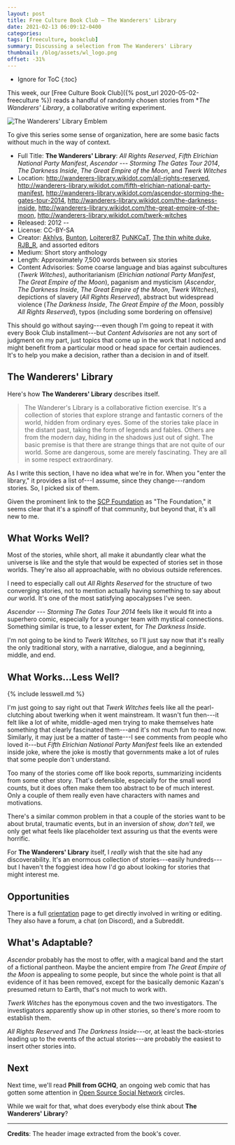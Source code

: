 ```yaml
---
layout: post
title: Free Culture Book Club — The Wanderers' Library
date: 2021-02-13 06:09:12-0400
categories:
tags: [freeculture, bookclub]
summary: Discussing a selection from The Wanderers' Library
thumbnail: /blog/assets/wl_logo.png
offset: -31%
---
```


* Ignore for ToC
{:toc}

This week, our [Free Culture Book Club]({% post_url 2020-05-02-freeculture %}) reads a handful of randomly chosen stories from **The Wanderers' Library*, a collaborative writing experiment.

![The Wanderers' Library Emblem](/blog/assets/wl_logo.png "The Wanderers' Library Emblem")

To give this series some sense of organization, here are some basic facts without much in the way of context.

 * Full Title:  **The Wanderers' Library**:  *All Rights Reserved*, *Fifth Elrichian National Party Manifest*, *Ascendor --- Storming The Gates Tour 2014*, *The Darkness Inside*, *The Great Empire of the Moon*, and *Twerk Witches*
 * Location:  <http://wanderers-library.wikidot.com/all-rights-reserved>, <http://wanderers-library.wikidot.com/fifth-elrichian-national-party-manifest>, <http://wanderers-library.wikidot.com/ascendor-storming-the-gates-tour-2014>, <http://wanderers-library.wikidot.com/the-darkness-inside>, <http://wanderers-library.wikidot.com/the-great-empire-of-the-moon>, <http://wanderers-library.wikidot.com/twerk-witches>
 * Released:  2012 --
 * License:  CC-BY-SA
 * Creator:  [Akhlys](https://www.wikidot.com/user:info/akhlys), [Bunton](https://www.wikidot.com/user:info/bunton), [Loiterer87](https://www.wikidot.com/user:info/loiterer87), [PuNKCaT](https://www.wikidot.com/user:info/punkcat), [The thin white duke](https://www.wikidot.com/user:info/the-thin-white-duke), [RJB_R](https://www.wikidot.com/user:info/rjb-r), and assorted editors
 * Medium:  Short story anthology
 * Length:  Approximately 7,500 words between six stories
 * Content Advisories:  Some coarse language and bias against subcultures (*Twerk Witches*), authoritarianism (*Elrichian national Party Manifest*, *The Great Empire of the Moon*), paganism and mysticism (*Ascendor*, *The Darkness Inside*, *The Great Empire of the Moon*, *Twerk Witches*), depictions of slavery (*All Rights Reserved*), abstract but widespread violence (*The Darkness Inside*, *The Great Empire of the Moon*, possibly *All Rights Reserved*), typos (including some bordering on offensive)

This should go without saying---even though I'm going to repeat it with every Book Club installment---but *Content Advisories* are not any sort of judgment on my part, just topics that come up in the work that I noticed and might benefit from a particular mood or head space for certain audiences.  It's to help you make a decision, rather than a decision in and of itself.

## The Wanderers' Library

Here's how **The Wanderers' Library** describes itself.

 > The Wanderer's Library is a collaborative fiction exercise. It's a collection of stories that explore strange and fantastic corners of the world, hidden from ordinary eyes. Some of the stories take place in the distant past, taking the form of legends and fables. Others are from the modern day, hiding in the shadows just out of sight. The basic premise is that there are strange things that are not quite of our world. Some are dangerous, some are merely fascinating. They are all in some respect extraordinary.

As I write this section, I have no idea what we're in for.  When you "enter the library," it provides a list of---I assume, since they change---random stories.  So, I picked six of them.

Given the prominent link to the [SCP Foundation](http://scp-wiki.wikidot.com/) as "The Foundation," it seems clear that it's a spinoff of that community, but beyond that, it's all new to me.

## What Works Well?

Most of the stories, while short, all make it abundantly clear what the universe is like and the style that would be expected of stories set in those worlds.  They're also all approachable, with no obvious outside references.

I need to especially call out *All Rights Reserved* for the structure of two converging stories, not to mention actually having something to say about *our* world.  It's one of the most satisfying apocalypses I've seen.

*Ascendor --- Storming The Gates Tour 2014* feels like it would fit into a superhero comic, especially for a younger team with mystical connections.  Something similar is true, to a lesser extent, for *The Darkness Inside*.

I'm not going to be kind to *Twerk Witches*, so I'll just say now that it's really the only traditional story, with a narrative, dialogue, and a beginning, middle, and end.

## What Works...Less Well?

{% include lesswell.md %}

I'm just going to say right out that *Twerk Witches* feels like all the pearl-clutching about twerking when it went mainstream.  It wasn't fun then---it felt like a lot of white, middle-aged men trying to make themselves hate something that clearly fascinated them---and it's not much fun to read now.  Similarly, it may just be a matter of taste---I see comments from people who loved it---but *Fifth Elrichian National Party Manifest* feels like an extended inside joke, where the joke is mostly that governments make a lot of rules that some people don't understand.

Too many of the stories come off like book reports, summarizing incidents from some other story.  That's defensible, especially for the small word counts, but it does often make them too abstract to be of much interest.  Only a couple of them really even have characters with names and motivations.

There's a similar common problem in that a couple of the stories want to be about brutal, traumatic events, but in an inversion of *show, don't tell*, we only get what feels like placeholder text assuring us that the events were horrific.

For **The Wanderers' Library** itself, I *really* wish that the site had any discoverability.  It's an enormous collection of stories---easily hundreds---but I haven't the foggiest idea how I'd go about looking for stories that might interest me.

## Opportunities

There is a full [orientation](http://wanderers-library.wikidot.com/orientation) page to get directly involved in writing or editing.  They also have a forum, a chat (on Discord), and a Subreddit.

## What's Adaptable?

*Ascendor* probably has the most to offer, with a magical band and the start of a fictional pantheon.  Maybe the ancient empire from *The Great Empire of the Moon* is appealing to some people, but since the whole point is that all evidence of it has been removed, except for the basically demonic Kazan's presumed return to Earth, that's not much to work with.

*Twerk Witches* has the eponymous coven and the two investigators.  The investigators apparently show up in other stories, so there's more room to establish them.

*All Rights Reserved* and *The Darkness Inside*---or, at least the back-stories leading up to the events of the actual stories---are probably the easiest to insert other stories into.

## Next

Next time, we'll read **Phill from GCHQ**, an ongoing web comic that has gotten some attention in [Open Source Social Network](/blog/tag/socialshowdown/) circles.

While we wait for that, what does everybody else think about **The Wanderers' Library**?

* * *

**Credits**:  The header image extracted from the book's cover.
